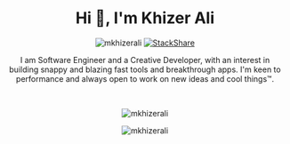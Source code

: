 <h1 align="center">Hi 👋, I'm Khizer Ali</h1>
<p align="center"> 
<img src="https://komarev.com/ghpvc/?username=mkhizerali" alt="mkhizerali" /> 
<a href="https://stackshare.io/mkhizerali/stack"><img src="http://img.shields.io/badge/tech-stack-0690fa.svg?style=flat" alt="StackShare"></a>
</p>
<p align="center">
    I am Software Engineer and a Creative Developer, with an interest in building snappy and blazing fast tools and breakthrough apps. I'm keen to performance and always open to work on new ideas and cool things™.</p> 
<br />
 
<p align="center"> <img src="https://github-readme-stats.vercel.app/api/top-langs/?username=mkhizerali&layout=compact" alt="mkhizerali" /> </p>
<p align="center"> <img src="https://github-readme-stats.vercel.app/api?username=mkhizerali&show_icons=true" alt="mkhizerali" /> </p>
